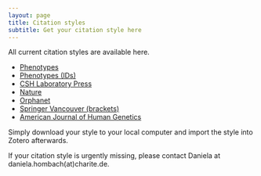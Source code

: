 ```yaml
---
layout: page
title: Citation styles
subtitle: Get your citation style here
---
```


All current citation styles are available here.


- [Phenotypes](/csl/phenotype.csl)
- [Phenotypes (IDs)](/csl/phenotype-idlist.csl)
- [CSH Laboratory Press](/csl/cold-spring-harbor-laboratory-press-pheno.csl)
- [Nature](/csl/nature-pheno.csl)
- [Orphanet](/csl/orphanet-pheno.csl)
- [Springer Vancouver (brackets)](/csl/springer-vancouver-brackets-pheno.csl)
- [American Journal of Human Genetics](/csl/the-american-journal-of-human-genetics-pheno.csl)

Simply download your style to your local computer and import the style into Zotero afterwards.

If your citation style is urgently missing, please contact Daniela at daniela.hombach(at)charite.de.